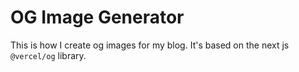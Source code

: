 # OG Image Generator

This is how I create og images for my blog. It's based on the next js `@vercel/og` library.
